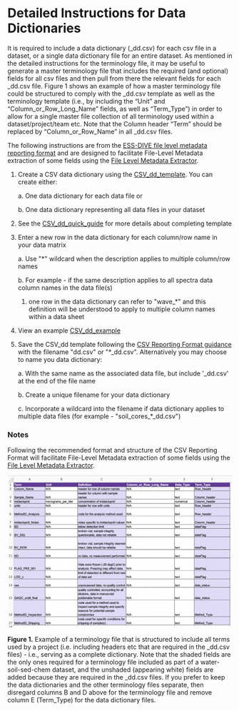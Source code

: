# Detailed Instructions for Data Dictionaries

It is required to include a data dictionary (\_dd.csv) for each csv file in a dataset, or a single data dictionary file for an entire dataset. As mentioned in the detailed instructions for the terminology file, it may be useful to generate a master terminology file that includes the required (and optional) fields for all csv files and then pull from there the relevant fields for each \_dd.csv file. Figure 1 shows an example of how a master terminology file could be structured to comply with the \_dd.csv template as well as the terminology template (i.e., by including the “Unit” and “Column_or_Row_Long_Name” fields, as well as “Term_Type”) in order to allow for a single master file collection of all terminology used within a dataset/project/team etc. Note that the Column header “Term” should be replaced by “Column_or_Row_Name” in all  \_dd.csv files.

The following instructions are from the [ESS-DIVE file level metadata reporting format](https://github.com/ess-dive-community/essdive-file-level-metadata) and are designed to facilitate File-Level Metadata extraction of some fields using the [File Level Metadata Extractor](https://code.ornl.gov/ngee-arctic/ess-dive-meta).

1. Create a CSV data dictionary using the [CSV_dd_template](https://github.com/ess-dive-community/essdive-file-level-metadata/blob/51f1a64260323d25754a693bce9a6f836ec3164f/CSV_dd/CSV_dd_template.xlsx). You can create either:
    
    a. One data dictionary for each data file or 
    
    b. One data dictionary representing all data files in your dataset

2. See the [CSV_dd_quick_guide](https://github.com/ess-dive-community/essdive-file-level-metadata/blob/master/CSV_dd/csv_dd_quick_guide.md) for more details about completing template

3. Enter a new row in the data dictionary for each column/row name in your data matrix
    
    a. Use "\*" wildcard when the description applies to multiple column/row names
   
   b. For example - if the same description applies to all spectra data column names in the data file(s)
      1. one row in the data dictionary can refer to "wave_\*" and this definition will be understood to apply to multiple column names within a data sheet

4. View an example [CSV_dd_example](https://github.com/ess-dive-community/essdive-file-level-metadata/blob/master/CSV_dd/csv_dd_example.md)

5. Save the CSV_dd template following the [CSV Reporting Format guidance](https://github.com/ess-dive-community/essdive-csv-structure) with the filename "dd.csv" or "\*\_dd.csv". Alternatively you may choose to name you data dictionary:
  
    a. With the same name as the associated data file, but include '\_dd.csv' at the end of the file name
   
    b. Create a unique filename for your data dictionary
   
    c. Incorporate a wildcard into the filename if data dictionary applies to multiple data files (for example - "soil_cores_\*_dd.csv")



### Notes

Following the recommended format and structure of the CSV Reporting Format will facilitate File-Level Metadata extraction of some fields using the [File Level Metadata Extractor](https://code.ornl.gov/ngee-arctic/ess-dive-meta).

![Diagram showing an example terminology file with terms used by a project. This diagram includes terms, their definitions, and other important information about the terms. This template includes both required and optional fields.](https://github.com/ess-dive-community/essdive-water-soil-sed-chem/blob/main/.gitbook/assests/Data_Dictionary_Figure_1.png)

**Figure 1.** Example of a terminology file that is structured to include all terms used by a project (i.e. including headers etc that are required in the \_dd.csv files) - i.e., serving as a complete dictionary. Note that the shaded fields are the only ones required for a terminology file included as part of a water-soil-sed-chem dataset, and the unshaded (appearing white) fields are added because they are required in the \_dd.csv files. If you prefer to keep the data dictionaries and the other terminology files separate, then disregard columns B and D above for the terminology file and remove column E (Term_Type) for the data dictionary files.

